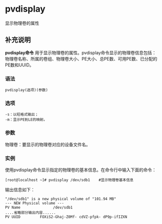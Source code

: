 pvdisplay
===

显示物理卷的属性

## 补充说明

**pvdisplay命令** 用于显示物理卷的属性。pvdisplay命令显示的物理卷信息包括：物理卷名称、所属的卷组、物理卷大小、PE大小、总PE数、可用PE数、已分配的PE数和UUID。

###  语法

```shell
pvdisplay(选项)(参数)
```

###  选项

```shell
-s：以短格式输出；
-m：显示PE到LE的映射。
```

###  参数

物理卷：要显示的物理卷对应的设备文件名。

###  实例

使用pvdisplay命令显示指定的物理卷的基本信息。在命令行中输入下面的命令：

```shell
[root@localhost ~]# pvdisplay /dev/sdb1    #显示物理卷基本信息
```

输出信息如下：

```shell
"/dev/sdb1" is a new physical volume of "101.94 MB"  
--- NEW Physical volume ---  
PV Name               /dev/sdb1  
....省略部分输出内容......  
PV UUID         FOXiS2-Ghaj-Z0Mf- cdVZ-pfpk- dP9p-ifIZXN
```


